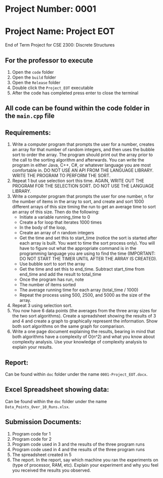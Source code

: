 # Project Number: 0001 #
# Project Name: Project EOT

End of Term Project for CSE 2300: Discrete Structures

## For the professor to execute ##
1. Open the `code` folder
2. Open the `build` folder
3. Open the `Release` folder
4. Double click the `Project_EOT` executable
5. After the code has completed press enter to close the terminal

## All code can be found within the code folder in the `main.cpp` file ##

## Requirements: ##
1. Write a computer program that prompts the user for a number, creates an array for that number of random integers, and then uses the bubble sort to order the array. The program should print out the array prior to the call to the sorting algorithm and afterwards. You can write the program in either Java, C++, C#, or whatever language you are most comfortable in. DO NOT USE AN API FROM THE LANGUAGE LIBRARY. WRITE THE PROGRAM TO PERFORM THE SORT.
2. Repeat 1 but use selection sort this time. AGAIN, WRITE OUT THE PROGRAM FOR THE SELECTION SORT. DO NOT USE THE LANGUAGE LIBRARY.
3. Write a computer program that prompts the user for one number, n for the number of items in the array to sort, and create and sort 1000 different arrays of this size timing the run to get an average time to sort an array of this size. Then do the following:
	* Initiate a variable running_time to 0
	* Create a for loop that iterates 1000 times
	* In the body of the loop,
	* Create an array of n random integers
	* Get the time and set this to start_time (notice the sort is started after each array is built. You want to time the sort process only). You will have to figure out what the appropriate command is in the programming language you are using to find the time (IMPORTANT: DO NOT START THE TIMER UNTIL AFTER THE ARRAY IS CREATED).
	* Use bubble sort to sort the array
	* Get the time and set this to end_time. Subtract start_time from end_time and add the result to total_time
	* Once the program has run, note
	* The number of items sorted
	* The average running time for each array (total_time / 1000)
	* Repeat the process using 500, 2500, and 5000 as the size of the array.
4. Repeat 3 using selection sort.
5. You now have 6 data points (the averages from the three array sizes for the two sort algorithms). Create a spreadsheet showing the results of 3 and 4 and create a graph to graphically represent the information. Show both sort algorithms on the same graph for comparison.
6. Write a one page document explaining the results, bearing in mind that both algorithms have a complexity of O(n^2) and what you know about complexity analysis. Use your knowledge of complexity analysis to explain your results.

## Report: ##
Can be found within `doc` folder under the name `0001-Project_EOT.docx`.

## Excel Spreadsheet showing data: ##
Can be found within the `doc` folder under the name `Data_Points_Over_10_Runs.xlsx`.

## Submission Documents: ##
1. Program code for 1 
2. Program code for 2 
3. Program code used in 3 and the results of the three program runs 
4. Program code used in 4 and the results of the three program runs
5. The spreadsheet created in 5 
6. The report. In the report, say which machine you ran the experiments on (type of processor, RAM, etc). Explain your experiment and why you feel you received the results you observed.